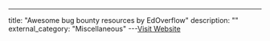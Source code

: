 ---
title: "Awesome bug bounty resources by EdOverflow"
description: ""
external_category: "Miscellaneous"
---[Visit Website](https://github.com/EdOverflow/bugbounty-cheatsheet)

